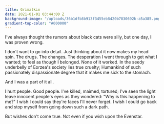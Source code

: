 ```yaml
---
title: Grimalkin
date: 2021-01-01 03:44:00 Z
background-image: "/uploads/36b1dfb8b913f3455eb8420b7830692b-a5a385.png"
gradient-top-color: "#000000"
---
```


I've always thought the rumors about black cats were silly, but one day, I was proven wrong.

I don't want to go into detail. Just thinking about it now makes my head spin. The drugs. The changes. The desperation I went through to get what I wanted; to feel as though I belonged. None of it worked. In the seedy underbelly of Eorzea's society lies true cruelty; Humankind of such passionately dispassionate degree that it makes me sick to the stomach. 

And I was a part of it all. 

I hurt people. Good people. I've killed, maimed, tortured; I've seen the light leave innocent people's eyes as they wondered: "Why is this happening to me?" I wish I could say they're faces I'll never forget.  I wish I could go back and stop myself from going down such a dark path. 

But wishes don't come true. Not even if you wish upon the Evenstar.